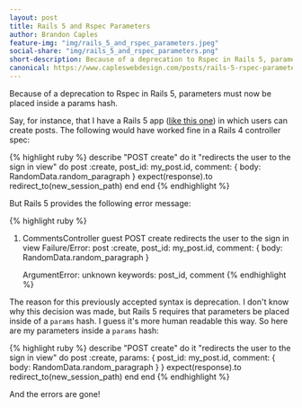 ```yaml
---
layout: post
title: Rails 5 and Rspec Parameters
author: Brandon Caples
feature-img: "img/rails_5_and_rspec_parameters.jpeg"
social-share: "img/rails_5_and_rspec_parameters.png"
short-description: Because of a deprecation to Rspec in Rails 5, parameters must now be placed inside a params hash.
canonical: https://www.capleswebdesign.com/posts/rails-5-rspec-parameters
---
```


Because of a deprecation to Rspec in Rails 5, parameters must now be placed inside a params hash.

Say, for instance, that I have a Rails 5 app (<a href="http://brandoncaples.com/portfolio/bloccit.html">like this one</a>) in which users can create posts. The following would have worked fine in a Rails 4 controller spec:

{% highlight ruby %}
describe "POST create" do
    it "redirects the user to the sign in view" do
        post :create, post_id: my_post.id, comment: { body: RandomData.random_paragraph }
        expect(response).to redirect_to(new_session_path)
    end
end
{% endhighlight %}

But Rails 5 provides the following error message:

{% highlight ruby %}
1) CommentsController guest POST create redirects the user to the sign in view
     Failure/Error: post :create, post_id: my_post.id, comment: { body: RandomData.random_paragraph }

     ArgumentError: unknown keywords: post_id, comment
{% endhighlight %}

The reason for this previously accepted syntax is deprecation. I don't know why this decision was made, but Rails 5 requires that parameters be placed inside of a `params` hash. I guess it's more human readable this way. So here are my parameters inside a `params` hash:

{% highlight ruby %}
describe "POST create" do
    it "redirects the user to the sign in view" do
        post :create, params: { post_id: my_post.id, comment: { body: RandomData.random_paragraph } }
        expect(response).to redirect_to(new_session_path)
    end
end
{% endhighlight %}

And the errors are gone!